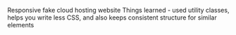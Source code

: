 Responsive fake cloud hosting website
Things learned - used utility classes, helps  you write less CSS, and also keeps consistent structure for similar elements